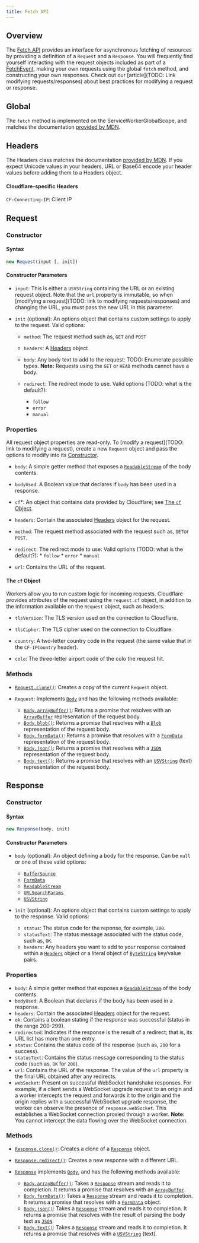 ```yaml
---
title: Fetch API
---
```


## Overview

The [Fetch API](https://developer.mozilla.org/en-US/docs/Web/API/Fetch_API) provides an interface for asynchronous fetching of resources by providing a definition of a `Request` and a `Response`. You will frequently find yourself interacting with the request objects included as part of a [FetchEvent](../fetch-event), making your own requests using the global `fetch` method, and constructing your own responses. Check out our [article](TODO: Link modifying requests/responses) about best practices for modifying a request or response.

## Global

The `fetch` method is implemented on the ServiceWorkerGlobalScope, and matches the documentation [provided by MDN](https://developer.mozilla.org/en-US/docs/Web/API/WindowOrWorkerGlobalScope/fetch).

## Headers

The Headers class matches the documentation [provided by MDN](https://developer.mozilla.org/en-US/docs/Web/API/Headers). If you expect Unicode values in your headers, URL or Base64 encode your header values before adding them to a Headers object.

#### Cloudflare-specific Headers

`CF-Connecting-IP`: Client IP

## Request

### Constructor

#### Syntax

```javascript
new Request(input [, init])
```

#### Constructor Parameters

* `input`: This is either a `USVString` containing the URL or an existing request object. Note that the `url` property is immutable, so when [modifying a request](TODO: link to modifying requests/responses) and changing the URL, you must pass the new URL in this parameter.

* `init` (optional): An options object that contains custom settings to apply to the request. Valid options:

	* `method`: The request method such as, `GET` and `POST`
	* `headers`: A [Headers](#headers) object
	* `body`: Any body text to add to the request: TODO: Enumerate possible types. 
	**Note:** Requests using the `GET` or `HEAD` methods cannot have a body.
	* `redirect`: The redirect mode to use. Valid options (TODO: what is the default?):	
		
		* `follow`
		* `error`
		* `manual` 

### Properties

All request object properties are read-only. To [modify a request](TODO: link to modifying a request), create a new `Request` object and pass the options to modify into its [Constructor](#Constructor).

* `body`: A simple getter method that exposes a [`ReadableStream`](../streams) of the body contents.

* `bodyUsed`: A Boolean value that declares if `body` has been used in a response.

* `cf`\*: An object that contains data provided by Cloudflare; see [The `cf` Object](#cfObject).

* `headers`: Contain the associated [Headers](#headers) object for the request.

* `method`: The request method associated with the request such as, `GET`or `POST`. 

* `redirect`: The redirect mode to use: Valid options (TODO: what is the default?):
		* `follow`
		* `error`
		* `manual` 
* `url`: Contains the URL of the request.

#### The `cf` Object<a name="cfObject"></a>

Workers allow you to run custom logic for incoming requests. Cloudflare provides attributes of the request using the `request.cf` object, in addition to the information available on the `Request` object, such as headers.

* `tlsVersion`: The TLS version used on the connection to Cloudflare.

* `tlsCipher`: The TLS cipher used on the connection to Cloudflare.

* `country`: A two-letter country code in the request (the same value that in the `CF-IPCountry` header).

* `colo`: The three-letter airport code of the colo the request hit.

### Methods

* [`Request.clone()`](https://developer.mozilla.org/en-US/docs/Web/API/Request/clone): Creates a copy of the current `Request` object.

* `Request`: Implements [`Body`](https://developer.mozilla.org/en-US/docs/Web/API/Body) and has the following methods available:

	* [`Body.arrayBuffer()`](https://developer.mozilla.org/en-US/docs/Web/API/Body/arrayBuffer): Returns a promise that resolves with an [`ArrayBuffer`](https://developer.mozilla.org/en-US/docs/Web/API/ArrayBuffer) representation of the request body.
	* [`Body.blob()`](https://developer.mozilla.org/en-US/docs/Web/API/Body/blob): Returns a promise that resolves with a [`Blob`](https://developer.mozilla.org/en-US/docs/Web/API/Blob) representation of the request body.
	* [`Body.formData()`](https://developer.mozilla.org/en-US/docs/Web/API/Body/formData): Returns a promise that resolves with a [`FormData`](https://developer.mozilla.org/en-US/docs/Web/API/FormData) representation of the request body.
	* [`Body.json()`](https://developer.mozilla.org/en-US/docs/Web/API/Body/json): Returns a promise that resolves with a [`JSON`](https://developer.mozilla.org/en-US/docs/Web/API/JSON) representation of the request body.
	* [`Body.text()`](https://developer.mozilla.org/en-US/docs/Web/API/Body/text): Returns a promise that resolves with an [`USVString`](https://developer.mozilla.org/en-US/docs/Web/API/USVString) (text) representation of the request body.

## Response

### Constructor

#### Syntax

```javascript
new Response(body, init)
```

#### Constructor Parameters

* `body` (optional): An object defining a body for the response. Can be `null` or one of these valid options:

	* [`BufferSource`](https://developer.mozilla.org/en-US/docs/Web/API/BufferSource)
	* [`FormData`](https://developer.mozilla.org/en-US/docs/Web/API/FormData)
	* [`ReadableStream`](https://developer.mozilla.org/en-US/docs/Web/API/ReadableStream)
	* [`URLSearchParams`](https://developer.mozilla.org/en-US/docs/Web/API/URLSearchParams)
	* [`USVString`](https://developer.mozilla.org/en-US/docs/Web/API/USVString)
* `init` (optional): An options object that contains custom settings to apply to the response. Valid options:
	* `status`: The status code for the reponse, for example, `200`.
	* `statusText`: The status message associated with the status code, such as, `OK`.
	* `headers`: Any headers you want to add to your response contained within a [`Headers`](#headers) object or a literal object of [`ByteString`](https://developer.mozilla.org/en-US/docs/Web/API/ByteString) key/value pairs.

### Properties

* `body`: A simple getter method that exposes a [`ReadableStream`](../streams) of the body contents.
* `bodyUsed`: A Boolean that declares if the body has been used in a response.
* `headers`: Contain the associated [Headers](#headers) object for the request.
* `ok`: Contains a boolean stating if the response was successful (status in the range 200-299).
* `redirected`: Indicates if the response is the result of a redirect; that is, its URL list has more than one entry.
* `status`: Contains the status code of the response (such as, `200` for a success).
* `statusText`: Contains the status message corresponding to the status code (such as, `OK` for `200`).
* `url`: Contains the URL of the response. The value of the `url` property is the final URL obtained after any redirects.
* `webSocket`: Present on successful WebSocket handshake responses. For example, if a client sends a WebSocket upgrade request to an origin and a worker intercepts the request and forwards it to the origin and the origin replies with a successful WebSocket upgrade response, the worker can observe the presence of `response.webSocket`. This establishes a WebSocket connection proxied through a worker. 
	**Note:** You cannot intercept the data flowing over the WebSocket connection.

### Methods

* [`Response.clone()`](https://developer.mozilla.org/en-US/docs/Web/API/Response/clone): Creates a clone of a [`Response`](#response) object.
* [`Response.redirect()`](https://developer.mozilla.org/en-US/docs/Web/API/Response/redirect): Creates a new response with a different URL.
* [`Response`](#response) implements [`Body`](https://developer.mozilla.org/en-US/docs/Web/API/Body), and has the following methods available:

	* [`Body.arrayBuffer()`](https://developer.mozilla.org/en-US/docs/Web/API/Body/arrayBuffer): Takes a [`Response`](#response) stream and reads it to completion. It returns a promise that resolves with an [`ArrayBuffer`](https://developer.mozilla.org/en-US/docs/Web/API/ArrayBuffer).
	* [`Body.formData()`](https://developer.mozilla.org/en-US/docs/Web/API/Body/formData): Takes a [`Response`](#response) stream and reads it to completion. It returns a promise that resolves with a [`FormData`](https://developer.mozilla.org/en-US/docs/Web/API/FormData) object.
	* [`Body.json()`](https://developer.mozilla.org/en-US/docs/Web/API/Body/json): Takes a [`Response`](#response) stream and reads it to completion. It returns a promise that resolves with the result of parsing the body text as [`JSON`](https://developer.mozilla.org/en-US/docs/Web/JavaScript/Reference/Global_Objects/JSON).
	* [`Body.text()`](https://developer.mozilla.org/en-US/docs/Web/API/Body/text): Takes a [`Response`](#response) stream and reads it to completion. It returns a promise that resolves with a [`USVString`](https://developer.mozilla.org/en-US/docs/Web/API/USVString) (text).